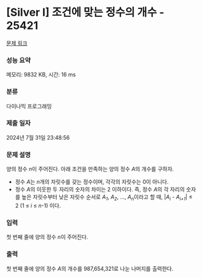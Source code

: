 # [Silver I] 조건에 맞는 정수의 개수 - 25421 

[문제 링크](https://www.acmicpc.net/problem/25421) 

### 성능 요약

메모리: 9832 KB, 시간: 16 ms

### 분류

다이나믹 프로그래밍

### 제출 일자

2024년 7월 31일 23:48:56

### 문제 설명

<p>양의 정수 <em>n</em>이 주어진다. 아래 조건을 만족하는 양의 정수 <em>A</em>의 개수를 구하자.</p>

<ul>
	<li>정수 <em>A</em>는 <em>n</em>개의 자릿수를 갖는 정수이며, 각각의 자릿수는 0이 아니다.</li>
	<li>정수 <em>A</em>의 이웃한 두 자리의 숫자의 차이는 2 이하이다. 즉, 정수 <em>A</em>의 각 자리의 숫자를 높은 자릿수부터 낮은 자릿수 순서로 <em>A<sub>1</sub></em>, <em>A<sub>2</sub></em>, ..., <em>A<sub>n</sub></em>이라고 할 때, |<em>A<sub>i</sub></em> - <em>A<sub>i+1</sub></em>| ≤ 2 (1 ≤ <em>i</em> ≤ <em>n</em>-1) 이다.</li>
</ul>

### 입력 

 <p>첫 번째 줄에 양의 정수 <em>n</em>이 주어진다.</p>

### 출력 

 <p>첫 번째 줄에 양의 정수 <em>A</em>의 개수를 987,654,321로 나눈 나머지를 출력한다.</p>

